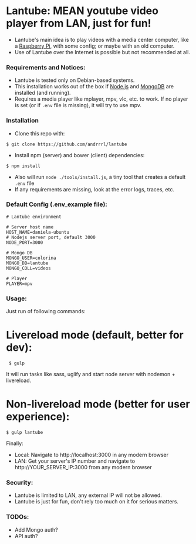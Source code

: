 # Lantube: MEAN youtube video player from LAN, just for fun! #
* Lantube's main idea is to play videos with a media center computer, like a [Raspberry Pi](https://www.raspberrypi.org/), with some config; or maybe with an old computer.
* Use of Lantube over the Internet is possible but not recommended at all.

### Requirements and Notices: ###
* Lantube is tested only on Debian-based systems.
* This installation works out of the box if [Node.js](https://nodejs.org/) and [MongoDB](https://www.mongodb.com/) are installed (and running).
* Requires a media player like mplayer, mpv, vlc, etc. to work. If no player is set (or if `.env` file is missing), it will try to use mpv.

### Installation ###
* Clone this repo with: 
```
$ git clone https://github.com/andrrrl/lantube
```
* Install npm (server) and bower (client) dependencies:
```
$ npm install
```
* Also will run `node ./tools/install.js`, a tiny tool that creates a default `.env` file
* If any requirements are missing, look at the error logs, traces, etc.

### Default Config (.env_example file): ###

```
# Lantube environment

# Server host name
HOST_NAME=daniela-ubuntu
# Nodejs server port, default 3000
NODE_PORT=3000

# Mongo DB
MONGO_USER=colorina
MONGO_DB=lantube
MONGO_COLL=videos

# Player
PLAYER=mpv
```

### Usage: ###

Just run of following commands:

# Livereload mode (default, better for dev): 
```
 $ gulp 
```
It will run tasks like sass, uglify and start node server with nodemon + livereload.

# Non-livereload mode (better for user experience):
```
$ gulp lantube
```


Finally:
* Local: Navigate to http://localhost:3000 in any modern browser
* LAN: Get your server's IP number and navigate to http://YOUR_SERVER_IP:3000 from any modern browser

### Security: ###
* Lantube is limited to LAN, any external IP will not be allowed.
* Lantube is just for fun, don't rely too much on it for serious matters.

### TODOs: ###
* Add Mongo auth?
* API auth? 